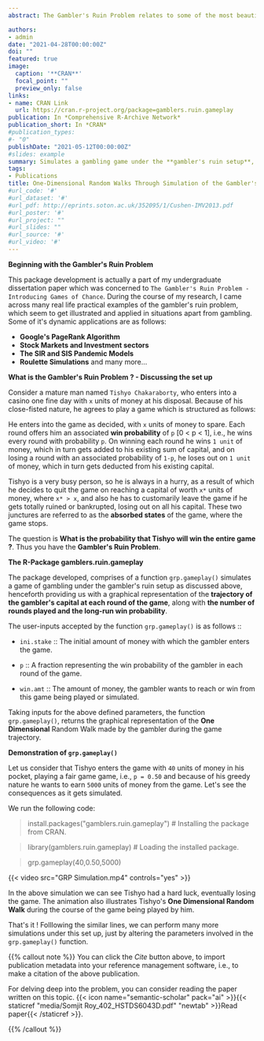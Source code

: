 ```yaml
---
abstract: The Gambler's Ruin Problem relates to some of the most beautiful applications in the field of Statistics namely, **Stochastic Processes**, **Random Walks** and **Markov Chains**. The R-Package `gamblers.ruin.gameplay` has been developed for the live visualizations of these concepts through graphical illustrations.

authors:
- admin
date: "2021-04-28T00:00:00Z"
doi: ""
featured: true
image:
  caption: '**CRAN**'
  focal_point: ""
  preview_only: false
links:
- name: CRAN Link
  url: https://cran.r-project.org/package=gamblers.ruin.gameplay
publication: In *Comprehensive R-Archive Network*
publication_short: In *CRAN*
#publication_types:
#- "0"
publishDate: "2021-05-12T00:00:00Z"
#slides: example
summary: Simulates a gambling game under the **gambler's ruin setup**, after asking for the `money you have` and the `money you want to win`, along with your `win probability` in each round of the game.
tags:
- Publications
title: One-Dimensional Random Walks Through Simulation of the Gambler's Ruin Problem using gamblers.ruin.gameplay
#url_code: '#'
#url_dataset: '#'
#url_pdf: http://eprints.soton.ac.uk/352095/1/Cushen-IMV2013.pdf
#url_poster: '#'
#url_project: ""
#url_slides: ""
#url_source: '#'
#url_video: '#'
---
```


**Beginning with the Gambler's Ruin Problem**

This package development is actually a part of my undergraduate dissertation paper which was concerned to `The Gambler's Ruin Problem - Introducing Games of Chance`. During the course of my research, I came across many real life practical examples of the gambler's ruin problem, which seem to get illustrated and applied in situations apart from gambling. Some of it's dynamic applications are as follows:

* **Google's PageRank Algorithm**
* **Stock Markets and Investment sectors**
* **The SIR and SIS Pandemic Models**
* **Roulette Simulations** and many more...

**What is the Gambler's Ruin Problem ? - Discussing the set up**

Consider a mature man named `Tishyo Chakaraborty`, who enters into a casino one fine day with `x` units of money at his disposal. Because of his close-fisted nature, he agrees to play a game which is structured as follows:

He enters into the game as decided, with `x` units of money to spare. Each round offers him an associated **win probability** of `p` [0 < p < 1], i.e., he wins every round with probability `p`. On winning each round he wins `1 unit` of money, which in turn gets added to his existing sum of capital, and on losing a round with an associated probability of `1-p`, he loses out on `1 unit` of money, which in turn gets deducted from his existing capital.

Tishyo is a very busy person, so he is always in a hurry, as a result of which he decides to quit the game on reaching a capital of worth `x*` units of money, where `x* > x`, and also he has to customarily leave the game if he gets totally ruined or bankrupted, losing out on all his capital. These two junctures are referred to as the **absorbed states** of the game, where the game stops.

The question is **What is the probability that Tishyo will win the entire game ?**. Thus you have the **Gambler's Ruin Problem**.


**The R-Package gamblers.ruin.gameplay**

The package developed, comprises of a function `grp.gameplay()` simulates a game of gambling under the gambler's ruin setup as discussed above, henceforth providing us with a graphical representation of the **trajectory of the gambler's capital at each round of the game**, along with **the number of rounds played and the long-run win probability**.

The user-inputs accepted by the function `grp.gameplay()` is as follows ::

* `ini.stake` :: The initial amount of money with which the gambler enters the game.

* `p` :: A fraction representing the win probability of the gambler in each round of the game.

* `win.amt` :: The amount of money, the gambler wants to reach or win from this game being played or simulated.

Taking inputs for the above defined parameters, the function `grp.gameplay()`, returns the graphical representation of the **One Dimensional** Random Walk made by the gambler during the game trajectory.

**Demonstration of `grp.gameplay()`**

Let us consider that Tishyo enters the game with `40` units of money in his pocket, playing a fair game game, i.e., `p = 0.50` and because of his greedy nature he wants to earn `5000` units of money from the game. Let's see the consequences as it gets simulated.

We run the following code:

> install.packages("gamblers.ruin.gameplay") # Installing the package from CRAN.

> library(gamblers.ruin.gameplay) # Loading the installed package.

> grp.gameplay(40,0.50,5000)

{{< video src="GRP Simulation.mp4" controls="yes" >}}

In the above simulation we can see Tishyo had a hard luck, eventually losing the game. The animation also illustrates Tishyo's **One Dimensional Random Walk** during the course of the game being played by him.

That's it ! Folllowing the similar lines, we can perform many more simulations under this set up, just by altering the parameters involved in the `grp.gameplay()` function. 

{{% callout note %}}
You can click the *Cite* button above, to import publication metadata into your reference management software, i.e., to make a citation of the above publication.

For delving deep into the problem, you can consider reading the paper written on this topic. {{< icon name="semantic-scholar" pack="ai" >}}{{< staticref "media/Somjit Roy_402_HSTDS6043D.pdf" "newtab" >}}Read paper{{< /staticref >}}.

{{% /callout %}}

